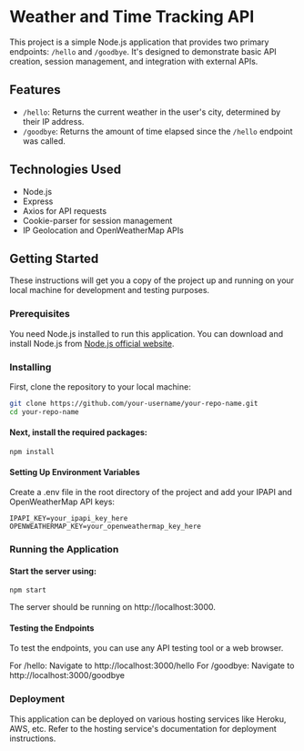 # Weather and Time Tracking API

This project is a simple Node.js application that provides two primary endpoints: `/hello` and `/goodbye`. It's designed to demonstrate basic API creation, session management, and integration with external APIs.

## Features

- `/hello`: Returns the current weather in the user's city, determined by their IP address.
- `/goodbye`: Returns the amount of time elapsed since the `/hello` endpoint was called.

## Technologies Used

- Node.js
- Express
- Axios for API requests
- Cookie-parser for session management
- IP Geolocation and OpenWeatherMap APIs

## Getting Started

These instructions will get you a copy of the project up and running on your local machine for development and testing purposes.

### Prerequisites

You need Node.js installed to run this application. You can download and install Node.js from [Node.js official website](https://nodejs.org/).

### Installing

First, clone the repository to your local machine:

```bash
git clone https://github.com/your-username/your-repo-name.git
cd your-repo-name
```

#### Next, install the required packages:

```
npm install
```

#### Setting Up Environment Variables
Create a .env file in the root directory of the project and add your IPAPI and OpenWeatherMap API keys:

```
IPAPI_KEY=your_ipapi_key_here
OPENWEATHERMAP_KEY=your_openweathermap_key_here
```

### Running the Application

#### Start the server using:

```
npm start
```

The server should be running on http://localhost:3000.

#### Testing the Endpoints

To test the endpoints, you can use any API testing tool or a web browser.

For /hello: Navigate to http://localhost:3000/hello
For /goodbye: Navigate to http://localhost:3000/goodbye

### Deployment
This application can be deployed on various hosting services like Heroku, AWS, etc. Refer to the hosting service's documentation for deployment instructions.
